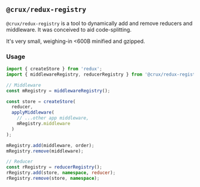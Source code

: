 ## `@crux/redux-registry`

`@crux/redux-registry` is a tool to dynamically add and remove reducers and middleware. It was conceived to aid code-splitting.

It's very small, weighing-in <600B minified and gzipped.

### Usage

```ts
import { createStore } from 'redux';
import { middlewareRegistry, reducerRegistry } from '@crux/redux-registry';

// Middleware
const mRegistry = middlewareRegistry();

const store = createStore(
  reducer,
  applyMiddleware(
    // ...other app middleware,
    mRegistry.middleware
  )
);

mRegistry.add(middleware, order);
mRegistry.remove(middleware);

// Reducer
const rRegistry = reducerRegistry();
rRegistry.add(store, namespace, reducer);
rRegistry.remove(store, namespace);
```